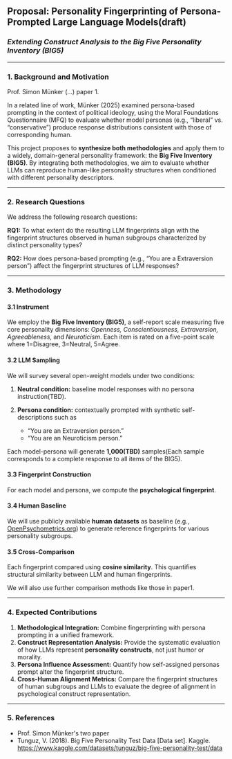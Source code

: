 ## **Proposal: Personality Fingerprinting of Persona-Prompted Large Language Models(draft)**

### *Extending Construct Analysis to the Big Five Personality Inventory (BIG5)*

---

### **1. Background and Motivation**

Prof. Simon Münker (...) paper 1. 

In a related line of work, Münker (2025) examined persona-based prompting in the context of political ideology, using the Moral Foundations Questionnaire (MFQ) to evaluate whether model personas (e.g., “liberal” vs. “conservative”) produce response distributions consistent with those of corresponding human.

This project proposes to **synthesize both methodologies** and apply them to a widely, domain-general personality framework: the **Big Five Inventory (BIG5)**.
By integrating both methodologies, we aim to evaluate whether LLMs can reproduce human-like personality structures when conditioned with different personality descriptors.

---

### **2. Research Questions**

We address the following research questions:

**RQ1:** To what extent do the resulting LLM fingerprints align with the fingerprint structures observed in human subgroups characterized by distinct personality types?

**RQ2:** How does persona-based prompting (e.g., “You are a Extraversion person”) affect the fingerprint structures of LLM responses?

---

### **3. Methodology**

#### **3.1 Instrument**

We employ the **Big Five Inventory (BIG5)**, a self-report scale measuring five core personality dimensions:
*Openness, Conscientiousness, Extraversion, Agreeableness,* and *Neuroticism*.
Each item is rated on a five-point scale where 1=Disagree, 3=Neutral, 5=Agree.

#### **3.2 LLM Sampling**

We will survey several open-weight models under two conditions:

1. **Neutral condition:** baseline model responses with no persona instruction(TBD).
2. **Persona condition:** contextually prompted with synthetic self-descriptions such as

   * “You are an Extraversion person.”
   * “You are an Neuroticism person.”

Each model-persona will generate **1,000(TBD)** samples(Each sample corresponds to a complete response to all items of the BIG5).

#### **3.3 Fingerprint Construction**

For each model and persona, we compute the **psychological fingerprint**.


#### **3.4 Human Baseline**

We will use publicly available **human datasets** as baseline (e.g., [OpenPsychometrics.org](https://www.kaggle.com/datasets/tunguz/big-five-personality-test/data)) to generate reference fingerprints for various personality subgroups.

#### **3.5 Cross-Comparison**

Each fingerprint compared using **cosine similarity**. This quantifies structural similarity between LLM and human fingerprints.

We will also use further comparison methods like those in paper1.

---

### **4. Expected Contributions**

1. **Methodological Integration:** Combine fingerprinting with persona prompting in a unified framework.
2. **Construct Representation Analysis:** Provide the systematic evaluation of how LLMs represent **personality constructs**, not just humor or morality.
3. **Persona Influence Assessment:** Quantify how self-assigned personas prompt alter the fingerprint structure.
4. **Cross-Human Alignment Metrics:** Compare the fingerprint structures of human subgroups and LLMs to evaluate the degree of alignment in psychological construct representation.

---

### **5. References**

* Prof. Simon Münker's two paper
* Tunguz, V. (2018). Big Five Personality Test Data [Data set]. Kaggle. https://www.kaggle.com/datasets/tunguz/big-five-personality-test/data
